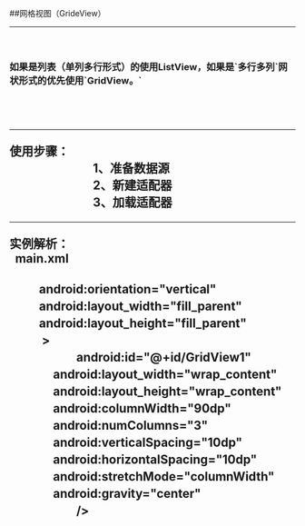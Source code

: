   
##网格视图（GrideView）<br>
<hr>
  　　 <h3> 如果是列表（单列多行形式）的使用ListView，如果是`多行多列`网状形式的优先使用`GridView。`<h2><br>
<hr>
使用步骤：<br>
　　　　　　　1、准备数据源<br>
　　　　　　　2、新建适配器<br>
　　　　　　　3、加载适配器<br>
<hr>
实例解析：<br> 
 main.xml<br>
<?xml version="1.0" encoding="utf-8"?><br>
<LinearLayout xmlns:android="http://schemas.android.com/apk/res/android"<br>
 　 　  android:orientation="vertical"<br>
 　 　  android:layout_width="fill_parent"<br>
  　　  android:layout_height="fill_parent"<br>
 　   　><br>
  　  <GridView      　<br>
       　 　android:id="@+id/GridView1"  　<br>
       　　 android:layout_width="wrap_content"  　<br>
       　 　android:layout_height="wrap_content"<br>
       　 　android:columnWidth="90dp"<br>
       　 　android:numColumns="3" <br>
       　 　android:verticalSpacing="10dp"<br>
       　 　android:horizontalSpacing="10dp"<br>
       　 　android:stretchMode="columnWidth"<br>
       　　 android:gravity="center"     <br>    　
       　 　/><br>
</LinearLayout>
